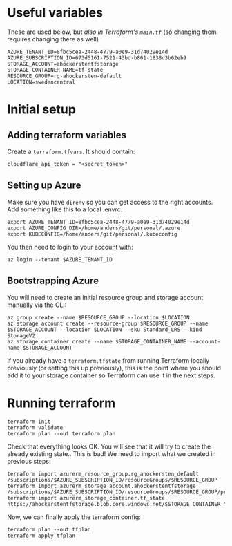 # Useful variables

These are used below, but _also in Terraform's `main.tf`_ (so changing them requires changing there as well)

```
AZURE_TENANT_ID=8fbc5cea-2448-4779-a0e9-31d74029e14d
AZURE_SUBSCRIPTION_ID=673d5161-7521-43bd-b861-1838d3b62eb9
STORAGE_ACCOUNT=ahockerstentfstorage
STORAGE_CONTAINER_NAME=tf-state
RESOURCE_GROUP=rg-ahockersten-default
LOCATION=swedencentral
```

# Initial setup

## Adding terraform variables

Create a `terraform.tfvars`. It should contain:

```
cloudflare_api_token = "<secret_token>"
```

## Setting up Azure

Make sure you have `direnv` so you can get access to the right accounts. Add something like this to a local .envrc:

```
export AZURE_TENANT_ID=8fbc5cea-2448-4779-a0e9-31d74029e14d
export AZURE_CONFIG_DIR=/home/anders/git/personal/.azure
export KUBECONFIG=/home/anders/git/personal/.kubeconfig
```

You then need to login to your account with:

```
az login --tenant $AZURE_TENANT_ID
```

## Bootstrapping Azure

You will need to create an initial resource group and storage account manually via the CLI:

```
az group create --name $RESOURCE_GROUP --location $LOCATION
az storage account create --resource-group $RESOURCE_GROUP --name $STORAGE_ACCOUNT --location $LOCATION --sku Standard_LRS --kind StorageV2
az storage container create --name $STORAGE_CONTAINER_NAME --account-name $STORAGE_ACCOUNT
```

If you already have a `terraform.tfstate` from running Terraform locally previously (or setting this up previously), this is the point where you should add it to your storage container so Terraform can use it in the next steps.

# Running terraform

```
terraform init
terraform validate
terraform plan --out terraform.plan
```

Check that everything looks OK. You will see that it will try to create the already existing state.. This is bad! We need to import what we created in previous steps:

```
terraform import azurerm_resource_group.rg_ahockersten_default /subscriptions/$AZURE_SUBSCRIPTION_ID/resourceGroups/$RESOURCE_GROUP
terraform import azurerm_storage_account.ahockerstentfstorage /subscriptions/$AZURE_SUBSCRIPTION_ID/resourceGroups/$RESOURCE_GROUP/providers/Microsoft.Storage/storageAccounts/$STORAGE_ACCOUNT
terraform import azurerm_storage_container.tf_state https://ahockerstentfstorage.blob.core.windows.net/$STORAGE_CONTAINER_NAME
```

Now, we can finally apply the terraform config:

```
terraform plan --out tfplan
terraform apply tfplan
```
